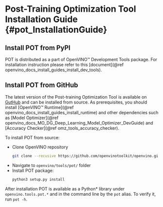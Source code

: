 # Post-Training Optimization Tool Installation Guide {#pot_InstallationGuide}

## Install POT from PyPI
POT is distributed as a part of OpenVINO&trade; Development Tools package. For installation instruction please refer to this [document](@ref openvino_docs_install_guides_install_dev_tools).

## Install POT from GitHub
The latest version of the Post-training Optimization Tool is available on [GutHub](https://github.com/openvinotoolkit/openvino/tree/master/tools/pot) and can be installed from source. As prerequisites, you should install [OpenVINO&trade; Runtime](@ref openvino_docs_install_guides_install_runtime) and other dependencies such as [Model Optimizer](@ref openvino_docs_MO_DG_Deep_Learning_Model_Optimizer_DevGuide) and [Accuracy Checker](@ref omz_tools_accuracy_checker).

To install POT from source:
- Clone OpenVINO repository
   ```sh
   git clone --recusive https://github.com/openvinotoolkit/openvino.git
   ```
- Navigate to `openvino/tools/pot/` folder
- Install POT package:
   ```sh
   python3 setup.py install
   ```

After installation POT is available as a Python* library under `openvino.tools.pot.*` and in the command line by the `pot` alias. To verify it, run `pot -h`. 
